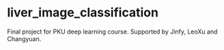 # liver_image_classification
Final project for PKU deep learning course.
Supported by Jinfy, LeoXu and Changyuan.
